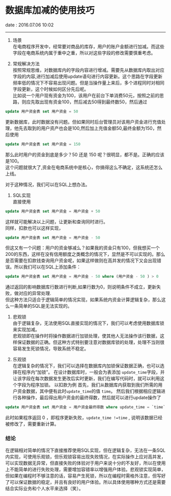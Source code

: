 # 数据库加减的使用技巧  
date : 2016.07.06  10:02

---------------------
1. 场景  
在电商程序开发中，经常要对商品的库存，用户的账户金额进行加减。而这些字段在电商系统内属于重中之重，所以对这些字段的修改需要慎重考虑。  

1. 常规解决方法  
按照常规思维，对数据库内的字段内容进行增减。需要先从数据库内取出对应字段的内容,进行加减后使用update语句进行内容更新。这个思路在字段更新频率低的情况下不容易出现问题。但是当操作量上来后，多个进程同时对相同字段更新，这个时候如何区分先后呢。  
比如说一个用户现有资金为100，该用户在前台下单消费50元，按照之前的思路，则应先取出现有资金100，然后减去50得到最终数50，然后通过  
```SQL
update 用户资金表 set 用户资金 = 50
```
更新数据库，此时数据没有问题。但如果同时后台管理员对该用户资金进行充值处理，他先去取到的用户资产也会是100,然后加上充值金额50,最终金额为150，然后使用
```SQL
update 用户资金表 set 用户资金 = 150
```
那么此时用户的资金到底是多少？50 还是 150 呢？很明显，都不是。正确的应该是100。  
这个问题就很大了,资金在电商系统中是核心，你搞得这么不确定，这系统还怎么上线。   

  对于这种情况，我们可以在SQL上想办法。

  1. SQL实现  
  直接使用   
  ```SQl
  update 用户资金表 set 用户资金 = 用户资金 + 50
  ```
  这样就可能解决以上问题，让更新和查询同时进行。  
  同样，扣款也可以这样实现，
  ```SQL
  update 用户资金表 set 用户资金 = 用户资金 - 50
  ```
  但这又有一个问题：用户的资金够减么？如果我的资金只有100，但我想买一个200的东西，这样在没有信用额度之类概念的情况下，显然是不可以实现的。那么是否需要在扣款钱查询用户资金呢，如果这样做则在高并发的情况下又会出现错误。所以我们可以在SQL上添加条件：
  ```SQL
  update 用户资金表 set 用户资金 = 用户资金 - 50 where (用户资金 - 50 ) > 0
  ```
  通过返回的影响数据库行数进行判断,如果行数为0，则说明条件不成立，更新失败，做对应的异常处理.  
  但这种方法只适合于逻辑简单的情况实现，如果系统内资金计算逻辑复杂，那么这么一条简单的SQL是无法实现的。

  1. 悲观锁  
  由于逻辑复杂，无法使用SQL直接实现的情况下，我们可以考虑使用数据库锁来实现加减。  
  悲观锁即在操作时将操作数据进行加锁处理，使其他人无法操作该行数据，这样保证数据的正确。但这种方式特别要注意对数据库锁的处理，处理不当则很容易发生死锁情况，导致系统不稳定。

  1. 乐观锁  
  在逻辑复杂的情况下，我们可以选择在数据库内加锁保证数据正确，也可以选择在程序内“加锁”。
  在设计数据库时，一般会为表添加 `update_time`字段，并让该字段在每次数据发生更改后实时更新，我们在编写代码时，就可以利用这个字段为程序加锁。
  以扣款为例
  首先，我们从数据库内获取到我们所需的用户资金数据，其中便有此时`update_time`的值 `time`。
  然后我们根据相应逻辑进行各种操作，最后得出用户资金的最终得数，然后就可以进行update操作了
  ```SQL
  update 用户资金表 set 用户资金 = 用户资金最终得数 where update_time = `time`
  ```
  此时如果程序返回 0 ，即程序更新失败，`update_time !=time` , 说明该数据已经被修改了，需要重新计算。
  
  ### 结论  
  在逻辑相对简单的情况下直接推荐使用SQL实现，但在逻辑复杂，无法在一条SQL内实现，可使用乐观锁，但乐观锁容易出现失败情况，在实际操作上应对高并发，可以实现数据无异常，但直接失败的体验对于用户来说十分的不友好，所以在使用上不能简单的进行失败处理，需要增加容错率以增强用户体验。悲观锁实现简单，但如果在编程时不够注意的话，容易产生死锁，所以在编程时需格外注意，但写好了可以保证数据的稳定，并且有良好的用户体验。所以具体使用哪种方式还是需要结合实际业务和个人水平来选择（笑）。
